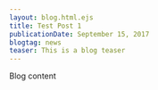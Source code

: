 ```yaml
---
layout: blog.html.ejs
title: Test Post 1
publicationDate: September 15, 2017
blogtag: news
teaser: This is a blog teaser
---
```


Blog content